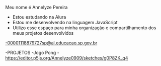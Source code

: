 
Meu nome é Annelyze Pereira 

- Estou estudando na Alura
- Estou me desenvolvendo na linguagem JavaScript
- Utilizo esse espaço para minha organização e compartilhamento dos meus projetos desenvolvidos

-00001118879727sp@al.educacao.sp.gov.br

-PROJETOS
-Jogo Pong - https://editor.p5js.org/Annelyze0909/sketches/g0P8ZK_q4


